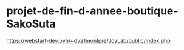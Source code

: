 # projet-de-fin-d-annee-boutique-SakoSuta
https://webstart-dev.ovh/~dv21montpre/JoyLab/public/index.php
